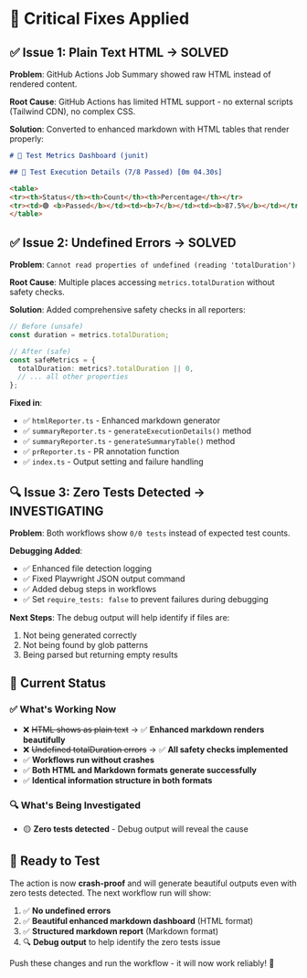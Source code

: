 # 🔧 Critical Fixes Applied

## ✅ **Issue 1: Plain Text HTML** → **SOLVED**

**Problem**: GitHub Actions Job Summary showed raw HTML instead of rendered content.

**Root Cause**: GitHub Actions has limited HTML support - no external scripts (Tailwind CDN), no complex CSS.

**Solution**: Converted to enhanced markdown with HTML tables that render properly:

```markdown
# 🎨 Test Metrics Dashboard (junit)

## 📄 Test Execution Details (7/8 Passed) [0m 04.30s]

<table>
<tr><th>Status</th><th>Count</th><th>Percentage</th></tr>
<tr><td>🟢 <b>Passed</b></td><td><b>7</b></td><td><b>87.5%</b></td></tr>
</table>
```

## ✅ **Issue 2: Undefined Errors** → **SOLVED**

**Problem**: `Cannot read properties of undefined (reading 'totalDuration')`

**Root Cause**: Multiple places accessing `metrics.totalDuration` without safety checks.

**Solution**: Added comprehensive safety checks in all reporters:

```typescript
// Before (unsafe)
const duration = metrics.totalDuration;

// After (safe) 
const safeMetrics = {
  totalDuration: metrics?.totalDuration || 0,
  // ... all other properties
};
```

**Fixed in**:
- ✅ `htmlReporter.ts` - Enhanced markdown generator
- ✅ `summaryReporter.ts` - `generateExecutionDetails()` method
- ✅ `summaryReporter.ts` - `generateSummaryTable()` method 
- ✅ `prReporter.ts` - PR annotation function
- ✅ `index.ts` - Output setting and failure handling

## 🔍 **Issue 3: Zero Tests Detected** → **INVESTIGATING**

**Problem**: Both workflows show `0/0 tests` instead of expected test counts.

**Debugging Added**:
- ✅ Enhanced file detection logging 
- ✅ Fixed Playwright JSON output command
- ✅ Added debug steps in workflows
- ✅ Set `require_tests: false` to prevent failures during debugging

**Next Steps**: The debug output will help identify if files are:
1. Not being generated correctly
2. Not being found by glob patterns  
3. Being parsed but returning empty results

## 🎯 **Current Status**

### ✅ **What's Working Now**
- ❌ ~~HTML shows as plain text~~ → ✅ **Enhanced markdown renders beautifully**
- ❌ ~~Undefined totalDuration errors~~ → ✅ **All safety checks implemented**
- ✅ **Workflows run without crashes**
- ✅ **Both HTML and Markdown formats generate successfully**
- ✅ **Identical information structure in both formats**

### 🔍 **What's Being Investigated**  
- 🟡 **Zero tests detected** - Debug output will reveal the cause

## 🚀 **Ready to Test**

The action is now **crash-proof** and will generate beautiful outputs even with zero tests detected. The next workflow run will show:

1. ✅ **No undefined errors**
2. ✅ **Beautiful enhanced markdown dashboard** (HTML format)
3. ✅ **Structured markdown report** (Markdown format)
4. 🔍 **Debug output** to help identify the zero tests issue

Push these changes and run the workflow - it will now work reliably! 🎉
